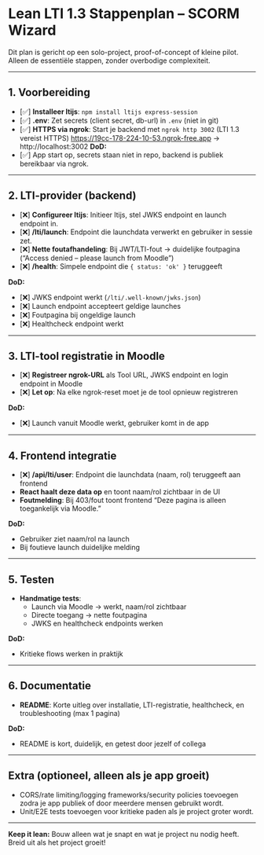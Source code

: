 # Lean LTI 1.3 Stappenplan – SCORM Wizard

Dit plan is gericht op een solo-project, proof-of-concept of kleine pilot. Alleen de essentiële stappen, zonder overbodige complexiteit.

---

## 1. Voorbereiding
- [✅] **Installeer ltijs**: `npm install ltijs express-session`
- [✅] **.env**: Zet secrets (client secret, db-url) in `.env` (niet in git)
- [✅] **HTTPS via ngrok**: Start je backend met `ngrok http 3002` (LTI 1.3 vereist HTTPS)
https://19cc-178-224-10-53.ngrok-free.app  →  http://localhost:3002
**DoD:**
- [✅] App start op, secrets staan niet in repo, backend is publiek bereikbaar via ngrok.

---

## 2. LTI-provider (backend)
- [❌] **Configureer ltijs**: Initieer ltijs, stel JWKS endpoint en launch endpoint in.
- [❌] **/lti/launch**: Endpoint die launchdata verwerkt en gebruiker in sessie zet.
- [❌] **Nette foutafhandeling**: Bij JWT/LTI-fout → duidelijke foutpagina (“Access denied – please launch from Moodle”)
- [❌] **/health**: Simpele endpoint die `{ status: 'ok' }` teruggeeft

**DoD:**
- [❌] JWKS endpoint werkt (`/lti/.well-known/jwks.json`)
- [❌] Launch endpoint accepteert geldige launches
- [❌] Foutpagina bij ongeldige launch
- [❌] Healthcheck endpoint werkt

---

## 3. LTI-tool registratie in Moodle
- [❌] **Registreer ngrok-URL** als Tool URL, JWKS endpoint en login endpoint in Moodle
- [❌] **Let op**: Na elke ngrok-reset moet je de tool opnieuw registreren

**DoD:**
- [❌] Launch vanuit Moodle werkt, gebruiker komt in de app

---

## 4. Frontend integratie
- [❌] **/api/lti/user**: Endpoint die launchdata (naam, rol) teruggeeft aan frontend
- **React haalt deze data op** en toont naam/rol zichtbaar in de UI
- **Foutmelding**: Bij 403/fout toont frontend “Deze pagina is alleen toegankelijk via Moodle.”

**DoD:**
- Gebruiker ziet naam/rol na launch
- Bij foutieve launch duidelijke melding

---

## 5. Testen
- **Handmatige tests**:
  - Launch via Moodle → werkt, naam/rol zichtbaar
  - Directe toegang → nette foutpagina
  - JWKS en healthcheck endpoints werken

**DoD:**
- Kritieke flows werken in praktijk

---

## 6. Documentatie
- **README**: Korte uitleg over installatie, LTI-registratie, healthcheck, en troubleshooting (max 1 pagina)

**DoD:**
- README is kort, duidelijk, en getest door jezelf of collega

---

## Extra (optioneel, alleen als je app groeit)
- CORS/rate limiting/logging frameworks/security policies toevoegen zodra je app publiek of door meerdere mensen gebruikt wordt.
- Unit/E2E tests toevoegen voor kritieke paden als je project groter wordt.

---

**Keep it lean:** Bouw alleen wat je snapt en wat je project nu nodig heeft. Breid uit als het project groeit!
